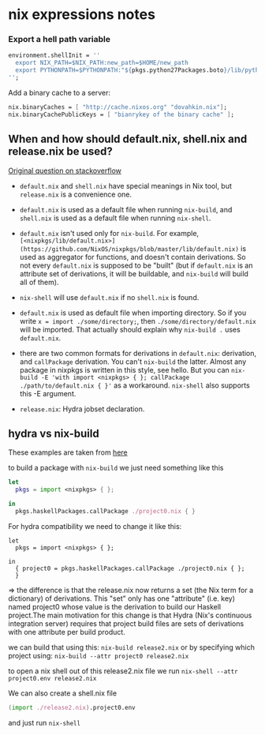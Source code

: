 # nix expressions notes


### Export a hell path variable

```nix
environment.shellInit = ''
  export NIX_PATH=$NIX_PATH:new_path=$HOME/new_path
  export PYTHONPATH=$PYTHONPATH:"${pkgs.python27Packages.boto}/lib/python2.7/site-packages/"
'';
```
Add a binary cache to a server:
```nix
nix.binaryCaches = [ "http://cache.nixos.org" "dovahkin.nix"];
nix.binaryCachePublicKeys = [ "bianrykey of the binary cache" ];
```

## When and how should default.nix, shell.nix and release.nix be used?

[Original question on stackoverflow](https://stackoverflow.com/questions/44088192/when-and-how-should-default-nix-shell-nix-and-release-nix-be-used/44118856)

- `default.nix` and `shell.nix` have special meanings in Nix tool, but `release.nix` is a convenience one.

- `default.nix` is used as a default file when running `nix-build`, and `shell.nix` is used as a default file when running `nix-shell`.

- `default.nix` isn't used only for `nix-build`. For example, `[<nixpkgs/lib/default.nix>](https://github.com/NixOS/nixpkgs/blob/master/lib/default.nix)` is used as aggregator for functions, and doesn't contain derivations. So not every `default.nix` is supposed to be "built" (but if `default.nix` is an attribute set of derivations, it will be buildable, and `nix-build` will build all of them).

- `nix-shell` will use `default.nix` if no `shell.nix` is found.

- `default.nix` is used as default file when importing directory. So if you write `x = import ./some/directory;`, then `./some/directory/default.nix` will be imported. That actually should explain why `nix-build .` uses `default.nix`.

- there are two common formats for derivations in `default.nix`: derivation, and `callPackage` derivation. You can't `nix-build` the latter. Almost any package in nixpkgs is written in this style, see hello. But you can `nix-build -E 'with import <nixpkgs> { }; callPackage ./path/to/default.nix { }'` as a workaround. `nix-shell` also supports this -E argument.

- `release.nix`: Hydra jobset declaration.


## hydra vs nix-build

These examples are taken from [here](https://github.com/Gabriel439/haskell-nix/tree/master/project0)

to build a package with `nix-build` we just need something like this
```nix
let
  pkgs = import <nixpkgs> { };

in
  pkgs.haskellPackages.callPackage ./project0.nix { }
```

For hydra compatibility we need to change it like this:
```
let
  pkgs = import <nixpkgs> { };

in
  { project0 = pkgs.haskellPackages.callPackage ./project0.nix { };
  }
```

=> the difference is that the release.nix now returns a set (the Nix term for a dictionary) of derivations. This "set" only has one "attribute" (i.e. key) named project0 whose value is the derivation to build our Haskell project.The main motivation for this change is that Hydra (Nix's continuous integration server) requires that project build files are sets of derivations with one attribute per build product.

we can build that using this: `nix-build release2.nix` or by specifying which project using: `nix-build --attr project0 release2.nix`

to open a nix shell out of this release2.nix file we run `nix-shell --attr project0.env release2.nix`

We can also create a shell.nix file
```nix
(import ./release2.nix).project0.env
```
and just run `nix-shell`